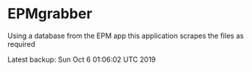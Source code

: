 # EPMgrabber
Using a database from the EPM app this application scrapes the files as required


Latest backup: Sun Oct 6 01:06:02 UTC 2019
